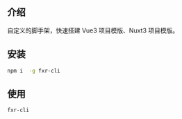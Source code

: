 ## 介绍
自定义的脚手架，快速搭建 Vue3 项目模版、Nuxt3 项目模版。
## 安装
```zsh
npm i  -g fxr-cli
```

## 使用
```zsh
fxr-cli
```
